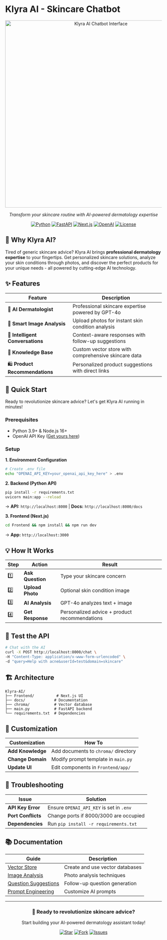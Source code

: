# Klyra AI - Skincare Chatbot

<div align="center">
  <img src="https://i.ibb.co/VpH4xz6s/image.png" alt="Klyra AI Chatbot Interface" width="600" onerror="this.style.display='none'"/>
  
  <p><em>Transform your skincare routine with AI-powered dermatology expertise</em></p>
  
  [![Python](https://img.shields.io/badge/Python-3.9+-blue.svg)](https://python.org)
  [![FastAPI](https://img.shields.io/badge/FastAPI-0.99+-green.svg)](https://fastapi.tiangolo.com)
  [![Next.js](https://img.shields.io/badge/Next.js-16+-black.svg)](https://nextjs.org)
  [![OpenAI](https://img.shields.io/badge/OpenAI-GPT--4o-purple.svg)](https://openai.com)
  [![License](https://img.shields.io/badge/License-MIT-yellow.svg)](LICENSE)
</div>

## 🌟 Why Klyra AI?

Tired of generic skincare advice? Klyra AI brings **professional dermatology expertise** to your fingertips. Get personalized skincare solutions, analyze your skin conditions through photos, and discover the perfect products for your unique needs - all powered by cutting-edge AI technology.

## ✨ Features

<div align="center">

| Feature | Description |
|---------|-------------|
| 🤖 **AI Dermatologist** | Professional skincare expertise powered by GPT-4o |
| 📸 **Smart Image Analysis** | Upload photos for instant skin condition analysis |
| 💬 **Intelligent Conversations** | Context-aware responses with follow-up suggestions |
| 🧠 **Knowledge Base** | Custom vector store with comprehensive skincare data |
| 🛍️ **Product Recommendations** | Personalized product suggestions with direct links |

</div>

## 🚀 Quick Start

Ready to revolutionize skincare advice? Let's get Klyra AI running in minutes!

### Prerequisites
- Python 3.9+ & Node.js 16+
- OpenAI API Key ([Get yours here](https://platform.openai.com/api-keys))

### Setup

**1. Environment Configuration**
```bash
# Create .env file
echo "OPENAI_API_KEY=your_openai_api_key_here" > .env
```

**2. Backend (Python API)**
```bash
pip install -r requirements.txt
uvicorn main:app --reload
```
→ **API:** `http://localhost:8000` | **Docs:** `http://localhost:8000/docs`

**3. Frontend (Next.js)**
```bash
cd Frontend && npm install && npm run dev
```
→ **App:** `http://localhost:3000`

## 💡 How It Works

<div align="center">

| Step | Action | Result |
|------|--------|--------|
| 1️⃣ | **Ask Question** | Type your skincare concern |
| 2️⃣ | **Upload Photo** | Optional skin condition image |
| 3️⃣ | **AI Analysis** | GPT-4o analyzes text + image |
| 4️⃣ | **Get Response** | Personalized advice + product recommendations |

</div>

## 🧪 Test the API

```bash
# Chat with the AI
curl -X POST http://localhost:8000/chat \
-H "Content-Type: application/x-www-form-urlencoded" \
-d "query=Help with acne&userId=test&domain=skincare"
```

## 🏗️ Architecture

```
Klyra-AI/
├── Frontend/          # Next.js UI
├── docs/             # Documentation
├── chroma/           # Vector database
├── main.py           # FastAPI backend
└── requirements.txt  # Dependencies
```

## 🎨 Customization

<div align="center">

| Customization | How To |
|---------------|--------|
| **Add Knowledge** | Add documents to `chroma/` directory |
| **Change Domain** | Modify prompt template in `main.py` |
| **Update UI** | Edit components in `Frontend/app/` |

</div>

## 🔧 Troubleshooting

| Issue | Solution |
|-------|----------|
| **API Key Error** | Ensure `OPENAI_API_KEY` is set in `.env` |
| **Port Conflicts** | Change ports if 8000/3000 are occupied |
| **Dependencies** | Run `pip install -r requirements.txt` |

## 📚 Documentation

<div align="center">

| Guide | Description |
|-------|-------------|
| [Vector Store](docs/vector-store.md) | Create and use vector databases |
| [Image Analysis](docs/image-captioning-api.md) | Photo analysis techniques |
| [Question Suggestions](docs/question-suggestion.md) | Follow-up question generation |
| [Prompt Engineering](docs/prompt.md) | Customize AI prompts |

</div>

---

<div align="center">
  <h3>🌟 Ready to revolutionize skincare advice?</h3>
  <p>Start building your AI-powered dermatology assistant today!</p>
  
  [![Star](https://img.shields.io/github/stars/Pro-Sifat-Hasan/klyra?style=social)](https://github.com/Pro-Sifat-Hasan/klyra)
  [![Fork](https://img.shields.io/github/forks/Pro-Sifat-Hasan/klyra?style=social)](https://github.com/Pro-Sifat-Hasan/klyra/fork)
  [![Issues](https://img.shields.io/github/issues/Pro-Sifat-Hasan/klyra)](https://github.com/Pro-Sifat-Hasan/klyra/issues)
</div>
